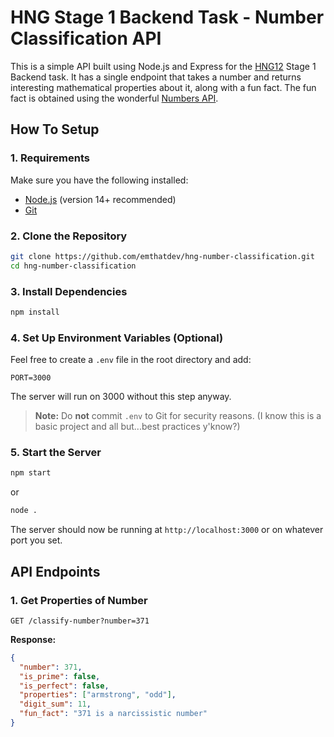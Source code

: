 # HNG Stage 1 Backend Task - Number Classification API

This is a simple API built using Node.js and Express for the [HNG12](https://hng.tech/hire/nodejs-developers) Stage 1 Backend task. It has a single endpoint that takes a number and returns interesting mathematical properties about it, along with a fun fact.
The fun fact is obtained using the wonderful [Numbers API](http://numbersapi.com).

## How To Setup

### 1. Requirements
Make sure you have the following installed:
- [Node.js](https://nodejs.org/) (version 14+ recommended)
- [Git](https://git-scm.com/)

### 2. Clone the Repository
```sh
git clone https://github.com/emthatdev/hng-number-classification.git
cd hng-number-classification
```

### 3. Install Dependencies
```sh
npm install
```

### 4. Set Up Environment Variables (Optional)
Feel free to create a `.env` file in the root directory and add:
```env
PORT=3000
```
The server will run on 3000 without this step anyway.
> **Note:** Do **not** commit `.env` to Git for security reasons. (I know this is a basic project and all but...best practices y'know?)

### 5. Start the Server
```sh
npm start
```
or
```sh
node .
```
The server should now be running at `http://localhost:3000` or on whatever port you set.

## API Endpoints

### 1. Get Properties of Number
```http
GET /classify-number?number=371
```
**Response:**
```json
{
  "number": 371,
  "is_prime": false,
  "is_perfect": false,
  "properties": ["armstrong", "odd"],
  "digit_sum": 11,
  "fun_fact": "371 is a narcissistic number"
}
```
